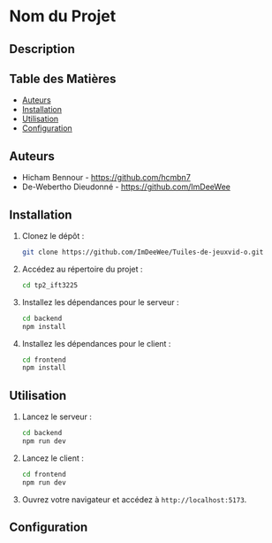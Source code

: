 # Nom du Projet

## Description


## Table des Matières

- [Auteurs](#auteurs)
- [Installation](#installation)
- [Utilisation](#utilisation)
- [Configuration](#configuration)

## Auteurs

- Hicham Bennour - https://github.com/hcmbn7
- De-Webertho Dieudonné - https://github.com/ImDeeWee


## Installation

1. Clonez le dépôt :
    ```bash
    git clone https://github.com/ImDeeWee/Tuiles-de-jeuxvid-o.git
    ```

2. Accédez au répertoire du projet :
    ```bash
    cd tp2_ift3225
    ```

3. Installez les dépendances pour le serveur :
    ```bash
    cd backend
    npm install
    ```

4. Installez les dépendances pour le client :
    ```bash
    cd frontend
    npm install
    ```

## Utilisation

1. Lancez le serveur :
    ```bash
    cd backend
    npm run dev
    ```

2. Lancez le client :
    ```bash
    cd frontend
    npm run dev
    ```

3. Ouvrez votre navigateur et accédez à `http://localhost:5173`.

## Configuration


